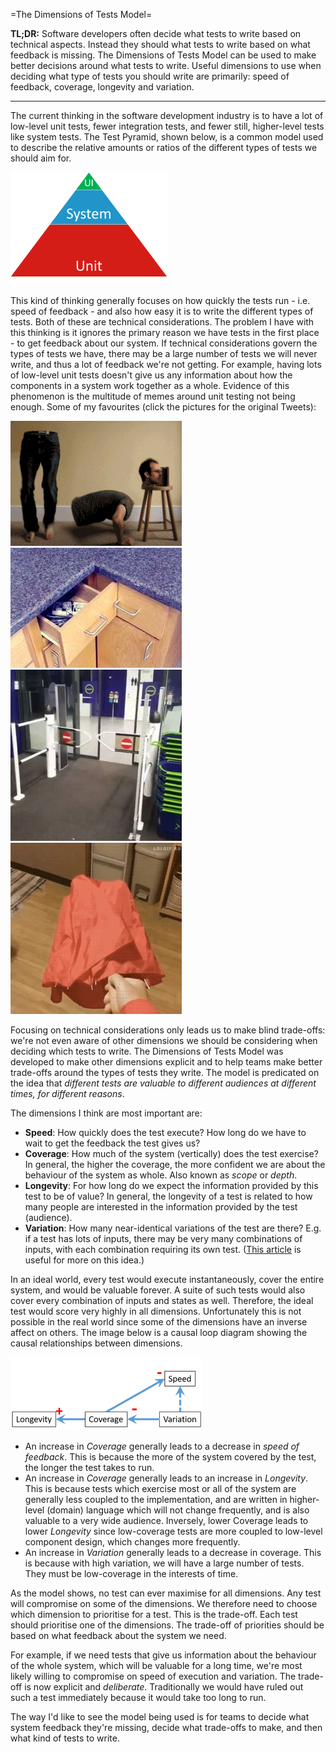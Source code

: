 =The Dimensions of Tests Model=

**TL;DR:** Software developers often decide what tests to write based on technical aspects. Instead they should what tests to write based on what feedback is missing. The Dimensions of Tests Model can be used to make better decisions around what tests to write.  Useful dimensions to use when deciding what type of tests you should write are primarily: speed of feedback, coverage, longevity and variation.  

--------
The current thinking in the software development industry is to have a lot of low-level unit tests, fewer integration tests, and fewer still, higher-level tests like system tests. The Test Pyramid, shown below, is a common model used to describe the relative amounts or ratios of the different types of tests we should aim for. 

![The traditional Test Pyramid](traditional-test-pyramid.png)

This kind of thinking generally focuses on how quickly the tests run - i.e. speed of feedback - and also how easy it is to write the different types of tests. Both of these are technical considerations. The problem I have with this thinking is it ignores the primary reason we have tests in the first place - to get feedback about our system. If technical considerations govern the types of tests we have, there may be a large number of tests we will never write, and thus a lot of feedback we're not getting. For example, having lots of low-level unit tests doesn't give us any information about how the components in a system work together as a whole. Evidence of this phenomenon is the multitude of memes around unit testing not being enough. Some of my favourites (click the pictures for the original Tweets):  

[![Unit testers be like](CLlxtWaUMAAVBKv.png)](https://twitter.com/kentcdodds/status/628658648001048577) [![Two unit tests, no integration tests. ](C2oAur4UcAE-QaF.jpg)](https://twitter.com/timbray/status/822470746773409794)  [![Unit tests pass, no integration tests ](YkBai4ApoXBdAkOK.jpg)](https://twitter.com/withzombies/status/829716565834752000) [![here is no functional purpose for this but I would never throw it away ](C4UyJv4WYAAerIp.jpg)](https://twitter.com/zmcartor/status/830224893392408580) 

Focusing on technical considerations only leads us to make blind trade-offs: we're not even aware of other dimensions we should be considering when deciding which tests to write. The Dimensions of Tests Model was developed to make other dimensions explicit and to help teams make better trade-offs around the types of tests they write. The model is predicated on the idea that *different tests are valuable to different audiences at different times, for different reasons*.

The dimensions I think are most important are:  
 * **Speed**: How quickly does the test execute? How long do we have to wait to get the feedback the test gives us?   
 * **Coverage**:  How much of the system (vertically) does the test exercise? In general, the higher the coverage, the more confident we are about the behaviour of the system as whole. Also known as *scope* or *depth*.
 * **Longevity**: For how long do we expect the information provided by this test to be of value? In general, the longevity of a test is related to how many people are interested in the information provided by the test (audience).  
 * **Variation**:  How many near-identical variations of the test are there? E.g. if a test has lots of inputs, there may be very many combinations of inputs, with each combination requiring its own test. ([This article](http://blog.thecodewhisperer.com/permalink/integrated-tests-are-a-scam-part-1) is useful for more on this idea.)

In an ideal world, every test would execute instantaneously, cover the entire system, and would be valuable forever. A suite of such tests would also cover every combination of inputs and states as well. Therefore, the ideal test would score very highly in all dimensions. Unfortunately this is not possible in the real world since some of the dimensions have an inverse affect on others. The image below is a causal loop diagram showing the causal relationships between dimensions.

![Causal Loop Diagram](dimensions-of-tests-causal-loop.png)

 * An increase in *Coverage* generally leads to a decrease in *speed of feedback*. This is because the more of the system covered by the test, the longer the test takes to run.   
 * An increase in *Coverage* generally leads to an increase in *Longevity*. This is because tests which exercise most or all of the system are generally less coupled to the implementation, and are written in higher-level (domain) language which will not change frequently, and is also valuable to a very wide audience. Inversely, lower Coverage leads to lower *Longevity* since low-coverage tests are more coupled to low-level component design, which changes more frequently.
 * An increase in *Variation* generally leads to a decrease in coverage. This is because with high variation, we will have a large number of tests. They must be low-coverage in the interests of time.

As the model shows, no test can ever maximise for all dimensions. Any test will compromise on some of the dimensions. We therefore need to choose which dimension to prioritise for a test. This is the trade-off. Each test should prioritise one of the dimensions. The trade-off of priorities should be based on what feedback about the system we need. 

For example, if we need tests that give us information about the behaviour of the whole system, which will be valuable for a long time, we're most likely willing to compromise on speed of execution and variation. The trade-off is now explicit and *deliberate*. Traditionally we would have ruled out such a test immediately because it would take too long to run.

The way I'd like to see the model being used is for teams to decide what system feedback they're missing, decide what trade-offs to make, and then what kind of tests to write.
